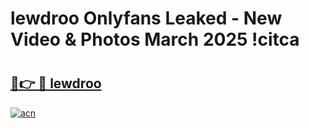 # lewdroo Onlyfans Leaked - New Video & Photos March 2025 !citca

# <h2><a href="https://jj07lw.iuczelnia.edu.pl?title=lewdroo&ref=citca">🔗👉 🔴 lewdroo</a></h2>

[![acn](https://github.com/user-attachments/assets/0f9c940e-d8b0-45ae-aac7-cd30a18b3e1c)](https://jj07lw.iuczelnia.edu.pl?title=lewdroo&ref=citca)

